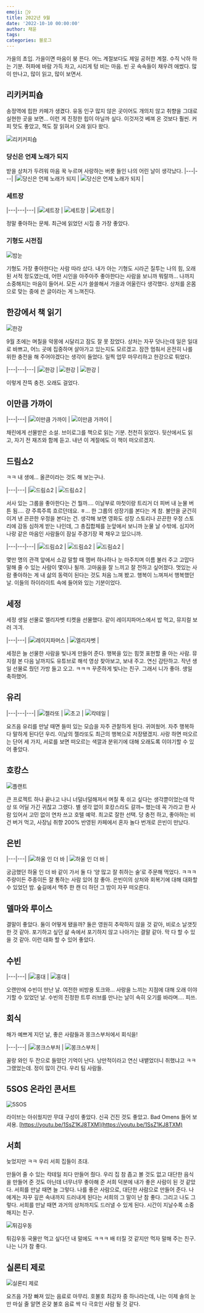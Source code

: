 ```yaml
---
emoji: 🤸‍♀️
title: 2022년 9월
date: '2022-10-10 00:00:00'
author: 채윤
tags: 
categories: 블로그
---
```


가을의 초입. 가을이면 마음이 붕 뜬다. 어느 계절보다도 제일 공허한 계절. 수직 낙하 하는 기분. 허파에 바람 가득 차고, 시리게 텅 비는 마음. 빈 곳 속속들이 채우려 애썼다. 많이 만나고, 많이 읽고, 많이 보면서.

## 리키커피숍

송정역에 힙한 카페가 생겼다. 유동 인구 많지 않은 곳이어도 개의치 않고 취향을 그대로 실현한 곳을 보면… 이런 게 진정한 힙이 아닐까 싶다. 이것저것 베껴 온 것보다 훨씬. 커피 맛도 좋았고, 책도 잘 읽혀서 오래 읽다 왔다.

![리키커피숍](./905055F8-86DC-4464-AF0D-A1CF616F7D86.JPG)

### 당신은 언제 노래가 되지

받을 상처가 두려워 마음 꾹 누르며 사랑하는 버릇 들인 나의 어린 날이 생각났다.
|---|---|
|![당신은 언제 노래가 되지](./IMG_6584.png) | ![당신은 언제 노래가 되지](./IMG_6585.png) |

### 세트장

|---|---|---|
|![세트장](./IMG_6586.png) | ![세트장](./IMG_6587.png) | ![세트장](./IMG_6589.png) |

정말 좋아하는 문체. 최근에 읽었던 시집 중 가장 좋았다.

### 기형도 시전집

![밤눈](./IMG_6588.png)

기형도 가장 좋아한다는 사람 따라 샀다. 내가 아는 기형도 시라곤 질투는 나의 힘, 오래된 서적 정도였는데, 어떤 시인을 아주아주 좋아한다는 사람을 보니까 뭐랄까… 나까지 소중해지는 마음이 들어서. 모든 시가 쓸쓸해서 가을과 어울린다 생각했다. 상처를 온몸으로 맞는 중에 쓴 글이라는 게 느껴진다.

## 한강에서 책 읽기

![한강](./DB27BA06-EDF9-4D6A-824A-84B650FAC2CF.JPG)

9월 초에는 며칠을 악몽에 시달리고 잠도 잘 못 잤었다. 상처는 자꾸 덧나는데 일은 일대로 바쁘고, 어느 곳에 집중하며 살아가고 있는지도 모르겠고. 잠깐 멈춰서 온전히 나를 위한 충전을 해 주어야겠다는 생각이 들었다. 일찍 업무 마무리하고 한강으로 튀었다.

|---|---|---|
|![한강](./IMG_6660.png) | ![한강](./IMG_6712.png) | ![한강](./IMG_6730.png) |

이렇게 잔뜩 충전. 오래도 걸었다.

## 이만큼 가까이

|---|---|
|![이만큼 가까이](./3C905342-1F2B-4E8F-8495-E7181EAC0DE5.JPG) | ![이만큼 가까이](./6ABF424C-1CD6-43B6-8516-0599012DA0D2.JPG) |

채린에게 선물받은 소설. 브이로그를 책으로 읽는 기분. 천천히 읽었다. 뒷산에서도 읽고, 자기 전 재즈와 함께 듣고. 내년 이 계절에도 이 책이 떠오르겠지.

## 드림쇼2

ㅋㅋ 내 생에… 올콘이라는 것도 해 보는구나.

|---|---|
|![드림쇼2](./IMG_6805.png) | ![드림쇼2](./IMG_6850.png) |

서사 있는 그룹을 좋아한다는 건 뭘까…. 이날부로 마첫이랑 트리거 더 피버 내 눈물 버튼 됨…. 걍 주륵주륵 흐르던데요. ㅎ… 한 그룹의 성장기를 본다는 게 참. 불안을 굳건히 이겨 낸 끈끈한 우정을 본다는 건. 생각해 보면 영화도 성장 스토리나 끈끈한 우정 스토리에 감동 심하게 받는 나인데, 그 총집합체를 눈앞에서 보니까 눈물 날 수밖에. 심지어 나랑 같은 마음인 사람들이 잠실 주경기장 꽉 채우고 있으니까.

|---|---|---|
|![드림쇼2](./IMG_6818.png) | ![드림쇼2](./IMG_6821.png) | ![드림쇼2](./IMG_6835.png) |

몇만 명의 관객 앞에서 소감 말할 때 멤버 하나하나 눈 마주치며 이름 불러 주고 고맙다 말해 줄 수 있는 사람이 몇이나 될까. 고마움을 잘 느끼고 잘 전하고 싶어졌다. 멋있는 사람 좋아하는 게 내 삶의 동력이 된다는 것도 처음 느껴 봤고. 행복이 느껴져서 행복했던 날. 이들의 하이라이트 속에 들어와 있는 기분이었다.

## 세정

세정 생일 선물로 엘리자벳 티켓을 선물했다. 같이 레이지파머스에서 밥 먹고, 뮤지컬 보러 긔긔.

|---|---|
|![레이지파머스](./IMG_6918.png) | ![엘리자벳](./IMG_6929.png) |

세정은 늘 선물한 사람을 빛나게 만들어 준다. 행복을 있는 힘껏 표현할 줄 아는 사람. 뮤지컬 본 다음 날까지도 유튜브로 해석 영상 찾아보고, 보내 주고. 연신 감탄하고. 작년 생일 선물로 줬던 가방 들고 오고. ㅋㅋㅋ 꾸준하게 빛나는 친구. 그래서 니가 좋아. 생일 축하했어.

## 유리

|---|---|---|
|![젤라또](./IMG_6991.png) | ![초고](./IMG_6999.png) | ![칵테일](./IMG_7007.png) |

요즈음 유리를 만날 때면 들떠 있는 모습을 자주 관찰하게 된다. 귀여웠어. 자주 행복하다 말하게 된다던 우리. 이날의 젤라또도 최근의 행복으로 저장됐겠지. 사랑 하면 떠오르는 단어 세 가지, 서로를 보면 떠오르는 색깔과 분위기에 대해 오래도록 이야기할 수 있어 좋았다.

## 호캉스

![플랜트](./IMG_7025.png)

큰 프로젝트 하나 끝나고 나니 너덜너덜해져서 며칠 푹 쉬고 싶다는 생각뿐이었는데 막상 또 어딜 가긴 귀찮고 그랬다. 별 생각 없이 호캉스라도 갈까~ 했는데 꼭 가라고 한 사람 있어서 고민 없이 연차 쓰고 호텔 예약. 최고로 잘한 선택. 당 충전 하고, 좋아하는 비건 버거 먹고, 사장님 취향 200% 반영된 카페에서 혼자 놀다 번개로 은빈이 만났다.

## 은빈

|---|---|
|![하울 인 더 바](./IMG_7040.png) | ![하울 인 더 바](./IMG_7042.png) |

궁금했던 하울 인 더 바 같이 가서 둘 다 ‘양 많고 잘 취하는 술’로 주문해 먹었다. ㅋㅋㅋ 주량이든 주종이든 잘 통하는 사람 있어 참 좋아. 은빈이의 상처와 회복기에 대해 대화할 수 있었던 밤. 숲길에서 맥주 한 캔 더 하던 그 밤이 자꾸 떠오른다.

## 델마와 루이스

결말이 좋았다. 둘이 어떻게 됐을까? 둘은 영원히 추락하지 않을 것 같아, 비로소 날갯짓한 것 같아. 포기하고 싶던 삶 속에서 포기하지 않고 나아가는 결말 같아. 막 다 할 수 있을 것 같아. 이런 대화 할 수 있어 좋았다.

## 수빈

|---|---|
|![홍대](./IMG_7091.png) | ![홍대](./IMG_7096.png) |

오랜만에 수빈이 만난 날. 여전한 비방용 토크와… 사랑을 느끼는 지점에 대해 오래 이야기할 수 있었던 날. 수빈의 진정한 트루 러브를 만나는 날이 속히 오기를 바라며…. 피쓰.

## 회식

해가 예쁘게 지던 날, 좋은 사람들과 몽크스부처에서 회식을!

|---|---|
|![몽크스부처](./IMG_7187.png) | ![몽크스부처](./IMG_7188.png) |

꼴랑 와인 두 잔으로 들떴던 기억이 난다. 낭만적이라고 연신 내뱉었더니 취했냐고 ㅋㅋ 그랬었는데. 정이 많이 간다. 우리 팀 사람들.

## 5SOS 온라인 콘서트

![5SOS](./IMG_7211.png)

라이브는 아쉬웠지만 무대 구성이 좋았다. 신곡 건진 것도 좋았고. Bad Omens 들어 보셔용. [https://youtu.be/1SsZ1KJ8TXM](https://youtu.be/1SsZ1KJ8TXM)

## 서희

늦었지만 ㅋㅋ 우리 서희 집들이 초대.

만들어 줄 수 있는 칵테일 죄다 만들어 줬다. 우리 집 참 좁고 볼 것도 없고 대단한 음식을 만들어 준 것도 아닌데 너무너무 좋아해 준 서희 덕분에 내가 좋은 사람이 된 것 같았다. 서희를 만날 때면 늘 그렇다. 나를 좋은 사람으로, 대단한 사람으로 만들어 준다. 나에게는 자꾸 깊은 속내까지 드러내게 된다는 서희의 그 말이 난 참 좋다. 그리고 나도 그렇다. 서희를 만날 때면 과거의 상처까지도 드러낼 수 있게 된다. 시간이 지날수록 소중해지는 친구.

![튀김우동](./IMG_7221.png)

튀김우동 국물만 먹고 싶다던 내 말에도 ㅋㅋㅋ 배 터질 것 같지만 먹자 말해 주는 친구. 나는 니가 참 좋다.

## 실론티 제로

![실론티 제로](./IMG_7332.png)

요즈음 가장 빠져 있는 음료로 마무리. 호불호 최강자 중 하나라는데, 나는 이제 솔의 눈만 마실 줄 알면 온갖 불호 음료 싹 다 극호인 사람 될 것 같다.